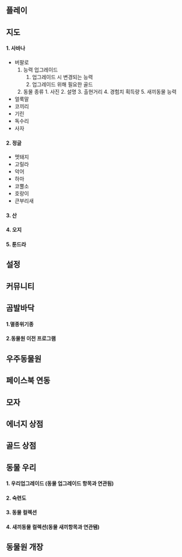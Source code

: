 ## 플레이
## 지도
#### 1. 사바나
+ 버팔로
	1. 능력 업그레이드
		1. 업그레이드 시 변경되는 능력
		2. 업그레이드 위해 필요한 골드
	2. 동물 종류
			1. 사진
			2. 설명
			3. 출현거리
			4. 경험치 획득량
			5. 새끼동물 능력
+ 얼룩말
+ 코끼리
+ 기린
+ 독수리
+ 사자
#### 2. 정글
+ 멧돼지
+ 고릴라
+ 악어
+ 하마
+ 코뿔소
+ 호랑이
+ 큰부리새
#### 3. 산
#### 4. 오지
#### 5. 툰드라
## 설정
## 커뮤니티
## 곰발바닥
#### 1.멸종위기종
#### 2.동물원 이전 프로그램
## 우주동물원
## 페이스북 연동
## 모자
## 에너지 상점
## 골드 상점
## 동물 우리
#### 1. 우리업그레이드 (동물 업그레이드 항목과 연관됨)
#### 2. 숙련도
#### 3. 동물 컬렉션
#### 4. 새끼동물 컬렉션(동물 새끼항목과 연관됌)
## 동물원 개장
